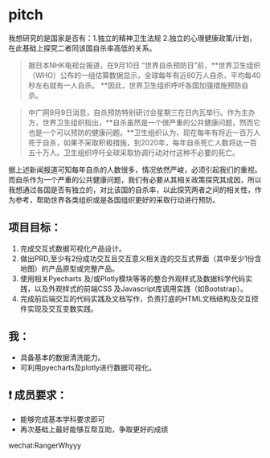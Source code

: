 # pitch
我想研究的是国家是否有：1.独立的精神卫生法规 2.独立的心理健康政策/计划，在此基础上探究二者同该国自杀率高低的关系。

>据日本NHK电视台报道，在9月10日 “世界自杀预防日”前，**世界卫生组织（WHO）公布的一组估算数据显示，全球每年有近80万人自杀，平均每40秒左右就有一人自杀。 **因此，世界卫生组织呼吁各国加强措施预防自杀。   

>中广网9月9日消息，自杀预防特别研讨会星期三在日内瓦举行。作为主办方，世界卫生组织指出，**自杀虽然是一个很严重的公共健康问题，然而它也是一个可以预防的健康问题。**卫生组织认为，现在每年有将近一百万人死于自杀，如果不采取积极措施，到2020年，每年自杀死亡人数将达一百五十万人。卫生组织呼吁全球采取协调行动对付这种不必要的死亡。

据上述新闻报道可知每年自杀的人数很多，情况依然严峻，必须引起我们的重视。而自杀作为一个严重的公共健康问题，我们有必要从其相关政策探究其成因，所以我想通过各国是否有独立的，对比该国的自杀率，以此探究两者之间的相关性，作为参考，帮助世界各类组织或是各国组织更好的采取行动进行预防。
##  项目目标：
1. 完成交互式数据可视化产品设计。
2. 做出PRD,至少有2份成功交互且交互意义相关连的交互式界面（其中至少1份含地图）的产品原型或完整产品。
3. 使用相关Pyecharts 及/或Plotly模块等等的整合外观样式及数据科学代码实践，以及外观样式的前端CSS 及Javascript库调用实践（如Bootstrap）。
4. 完成前后端交互的代码实践及文档写作，负责打底的HTML文档结构及交互控件实现及交互变数实践。

## 我：
- 具备基本的数据清洗能力。
- 可利用pyecharts及plotly进行数据可视化。


## :exclamation: 成员要求：
- 能够完成基本学科要求即可
- 再次基础上最好能够互帮互助，争取更好的成绩

 
 wechat:RangerWhyyy
